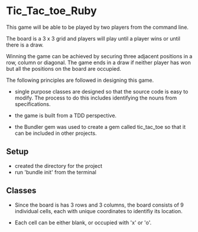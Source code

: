 # Tic_Tac_toe_Ruby

This game will be able to be played by two players from the command line.

The board is a 3 x 3 grid and players will play until a player wins or until there is a draw.

Winning the game can be achieved by securing three adjacent positions in a row, column or diagonal. The game ends in a draw if neither player has won but all the positions on the board are occupied.

The following principles are followed in designing this game.

* single purpose classes are designed so that the source code is easy to modify. The process to do this includes identifying the nouns from specifications.

* the game is built from a TDD perspective.

* the Bundler gem was used to create a gem called tic_tac_toe so that it can be included in other projects.

## Setup

* created the directory for the project
* run 'bundle init' from the terminal



## Classes

* Since the board is has 3 rows and 3 columns, the board consists of 9 individual cells, each with unique coordinates to identifiy its location.

* Each cell can be either blank, or occupied with 'x' or 'o'.
